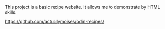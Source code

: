 This project is a basic recipe 
website. It allows me to 
demonstrate by HTML skills.

https://github.com/actuallymoises/odin-recipes/
